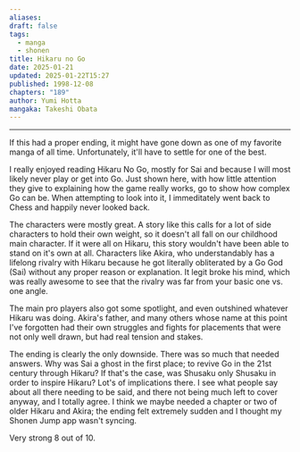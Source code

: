 ```yaml
---
aliases: 
draft: false
tags:
  - manga
  - shonen
title: Hikaru no Go
date: 2025-01-21
updated: 2025-01-22T15:27
published: 1998-12-08
chapters: "189"
author: Yumi Hotta
mangaka: Takeshi Obata
---
```

---

If this had a proper ending, it might have gone down as one of my favorite manga of all time. Unfortunately, it'll have to settle for one of the best.

I really enjoyed reading Hikaru No Go, mostly for Sai and because I will most likely never play or get into Go. Just shown here, with how little attention they give to explaining how the game really works, go to show how complex Go can be. When attempting to look into it, I immeditately went back to Chess and happily never looked back.

The characters were mostly great. A story like this calls for a lot of side characters to hold their own weight, so it doesn't all fall on our childhood main character. If it were all on Hikaru, this story wouldn't have been able to stand on it's own at all. Characters like Akira, who understandably has a lifelong rivalry with Hikaru because he got literally obliterated by a Go God (Sai) without any proper reason or explanation. It legit broke his mind, which was really awesome to see that the rivalry was far from your basic one vs. one angle. 

The main pro players also got some spotlight, and even outshined whatever Hikaru was doing. Akira's father, and many others whose name at this point I've forgotten had their own struggles and fights for placements that were not only well drawn, but had real tension and stakes. 

The ending is clearly the only downside. There was so much that needed answers. Why was Sai a ghost in the first place; to revive Go in the 21st century through Hikaru? If that's the case, was Shusaku only Shusaku in order to inspire Hikaru? Lot's of implications there. I see what people say about all there needing to be said, and there not being much left to cover anyway, and I totally agree. I think we maybe needed a chapter or two of older Hikaru and Akira; the ending felt extremely sudden and I thought my Shonen Jump app wasn't syncing.

Very strong 8 out of 10.